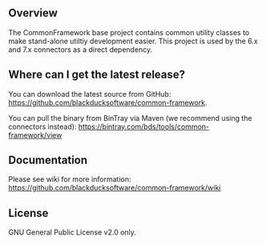 ## Overview ##
The CommonFramework base project contains common utility classes to make stand-alone utiltiy development easier.  This project is used by the 6.x and 7.x connectors as a direct dependency.


## Where can I get the latest release? ##
You can download the latest source from GitHub: https://github.com/blackducksoftware/common-framework. 

You can pull the binary from BinTray via Maven (we recommend using the connectors instead): https://bintray.com/bds/tools/common-framework/view

## Documentation ##

Please see wiki for more information: https://github.com/blackducksoftware/common-framework/wiki

## License ##
GNU General Public License v2.0 only.


